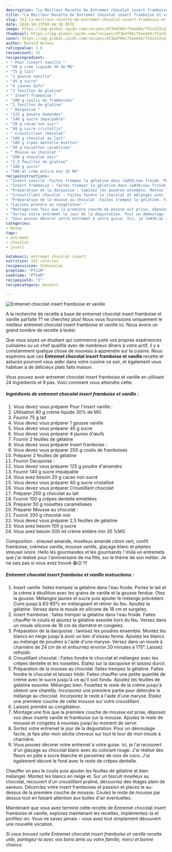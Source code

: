 ```yaml
---
description: "La Meilleur Recette De Entremet chocolat insert framboise et vanille"
title: "La Meilleur Recette De Entremet chocolat insert framboise et vanille"
slug: 331-la-meilleur-recette-de-entremet-chocolat-insert-framboise-et-vanille
date: 2020-10-13T08:44:38.957Z
image: https://img-global.cpcdn.com/recipes/df3bdf66c75eedd4/751x532cq70/entremet-chocolat-insert-framboise-et-vanille-photo-principale-de-la-recette.jpg
thumbnail: https://img-global.cpcdn.com/recipes/df3bdf66c75eedd4/751x532cq70/entremet-chocolat-insert-framboise-et-vanille-photo-principale-de-la-recette.jpg
cover: https://img-global.cpcdn.com/recipes/df3bdf66c75eedd4/751x532cq70/entremet-chocolat-insert-framboise-et-vanille-photo-principale-de-la-recette.jpg
author: Ronald Holmes
ratingvalue: 3.8
reviewcount: 15
recipeingredient:
- " Pour linsert vanille "
- "80 g crme liquide 30 de MG"
- "75 g lait"
- "1 gousse vanille"
- "45 g sucre"
- "4 jaunes dufs"
- "2 feuilles de glatine"
- " Insert framboise "
- "200 g coulis de framboises"
- "2 feuilles de glatine"
- " Dacquoise "
- "125 g poudre damandes"
- "140 g sucre impalpable"
- "20 g cacao non sucr"
- "40 g sucre cristallis"
- " Croustillant chocolat"
- "200 g chocolat au lait"
- "100 g crpes dentelle miettes"
- "50 g noisettes caramlises"
- " Mousse au chocolat "
- "200 g chocolat noir"
- "2,5 feuilles de glatine"
- "100 g sucre"
- "500 ml crme entire min 35 MG"
recipeinstructions:
- "Insert vanille :faites trempez la gélatine dans l&#39;eau froide. Portez le lait et la crème à ébullition avec les grains de vanille et la gousse fendue. Otez la gousse. Mélangez jaunes et sucre puis ajouter le mélange précédent. Cuire jusqu&#39;à 83-85°c en mélangeant et retirer du feu. Ajoutez la gélatine. Versez dans le moule en silicone de 18 cm et surgelez."
- "Insert framboise : faites tremper la gélatine dans l&#39;eau froide. Faites chauffer le coulis et ajoutez la gélatine essorée hors du feu. Versez dans un moule silicone de 18 cm de diamètre et congelez."
- "Préparation de la dacquoise : tamisez les poudres ensemble. Montez les blancs en neige jusqu&#39;à avoir un bec d&#39;oiseau ferme. Ajoutez les blancs au mélange de poudres à l&#39;aide d&#39;une maryse. Versez dans un moule à charnière de 24 cm de et enfournez environ 20 minutes à 175°. Laissez refroidir."
- "Croustillant chocolat : Faites fondre le chocolat et mélangez avec les crêpes dentelle et les noisettes. Étalez sur la dacquoise et laissez durcir."
- "Préparation de la mousse au chocolat :faites trempez la gélatine. Faites fondre le chocolat et laissez tiédir. Faites chauffer une petite quantité de crème avec le sucre jusqu&#39;à ce qu&#39;il soit fondu. Ajoutez les feuilles de gélatine essorée. Mélangez bien. Fouettez le reste de la crème jusqu&#39;à obtenir une chantilly. Incorporez une première partie pour détendre le mélange au chocolat. Incorporez le reste à l&#39;aide d&#39;une maryse. Étalez une première couche de cette mousse sur votre croustillant."
- "Laissez prendre au congélateur."
- "Montage:une fois que la première couche de mousse est prise, déposez vos deux inserts vanille et framboise sur la mousse. Ajoutez le reste de mousse et congelez à nouveau jusqu&#39;au moment de servir."
- "Sortez votre entremet le jour de la dégustation. Pour un démoulage facile, je fais aller mon sèche cheveux sur tout le tour de mon moule à charnière."
- "Vous pouvez décorer votre entremet à votre guise. Ici, je l&#39;ai recouvert d&#39;un glaçage au chocolat blanc avec du colorant rouge. J&#39;ai réalisé des fleurs en pâte à sucre blanche et parsemez de noix de coco. J&#39;ai également décoré le fond avec le reste de crêpes dentelle."
categories:
- Resep
tags:
- entremet
- chocolat
- insert

katakunci: entremet chocolat insert 
nutrition: 252 calories
recipecuisine: Indonesian
preptime: "PT11M"
cooktime: "PT54M"
recipeyield: "3"
recipecategory: Dessert

---
```



![Entremet chocolat insert framboise et vanille](https://img-global.cpcdn.com/recipes/df3bdf66c75eedd4/751x532cq70/entremet-chocolat-insert-framboise-et-vanille-photo-principale-de-la-recette.jpg)

A la recherche de recette à base de entremet chocolat insert framboise et vanille parfaite ?? ne cherchez plus! Nous vous fournissons uniquement le meilleur entremet chocolat insert framboise et vanille ici. Nous avons un grand nombre de recette à tester.

Que vous soyez un étudiant qui commence juste vos propres expériences culinaires ou un chef qualifié avec de nombreux dîners à votre actif, il y a constamment quelque chose de nouveau à apprendre sur la cuisine. Nous espérons que ces <strong> Entremet chocolat insert framboise et vanille </strong> recette et astuces pourront vous aider dans votre cuisine ce soir, et également vous habituer à de délicieux plats faits maison.

<!--inarticleads1-->

Vous pouvez avoir entremet chocolat insert framboise et vanille en utilisant 24 Ingrédients et 9 pas. Voici comment vous atteindre cette.

##### Ingrédients de entremet chocolat insert framboise et vanille :

1. Vous devez vous préparer  Pour l&#39;insert vanille :
1. Utilisation 80 g crème liquide 30% de MG
1. Fournir 75 g lait
1. Vous devez vous préparer 1 gousse vanille
1. Vous devez vous préparer 45 g sucre
1. Vous devez vous préparer 4 jaunes d&#39;œufs
1. Fournir 2 feuilles de gélatine
1. Vous devez vous préparer  Insert framboise :
1. Vous devez vous préparer 200 g coulis de framboises
1. Préparer 2 feuilles de gélatine
1. Fournir  Dacquoise :
1. Vous devez vous préparer 125 g poudre d&#39;amandes
1. Fournir 140 g sucre impalpable
1. Vous avez besoin 20 g cacao non sucré
1. Vous devez vous préparer 40 g sucre cristallisé
1. Vous devez vous préparer  Croustillant chocolat:
1. Préparer 200 g chocolat au lait
1. Fournir 100 g crêpes dentelle émiettées
1. Préparer 50 g noisettes caramélisées
1. Préparer  Mousse au chocolat :
1. Fournir 200 g chocolat noir
1. Vous devez vous préparer 2,5 feuilles de gélatine
1. Vous avez besoin 100 g sucre
1. Vous avez besoin 500 ml crème entière min 35 %MG


Composition : streusel amande, moelleux amande citron vert, confit framboise, crémeux vanille, mousse vanille, glaçage blanc et pépites streusel ivoire. Hello les gourmandes et les gourmands ! Voilà un entremets que j&#39;ai réalisé pour l&#39;anniversaire de ma fille, sur le thème de son métier. Je ne sais pas si vous avez trouvé 😁😉 !!! 

<!--inarticleads2-->

##### Entremet chocolat insert framboise et vanille instructions :

1. Insert vanille :faites trempez la gélatine dans l&#39;eau froide. Portez le lait et la crème à ébullition avec les grains de vanille et la gousse fendue. Otez la gousse. Mélangez jaunes et sucre puis ajouter le mélange précédent. Cuire jusqu&#39;à 83-85°c en mélangeant et retirer du feu. Ajoutez la gélatine. Versez dans le moule en silicone de 18 cm et surgelez.
1. Insert framboise : faites tremper la gélatine dans l&#39;eau froide. Faites chauffer le coulis et ajoutez la gélatine essorée hors du feu. Versez dans un moule silicone de 18 cm de diamètre et congelez.
1. Préparation de la dacquoise : tamisez les poudres ensemble. Montez les blancs en neige jusqu&#39;à avoir un bec d&#39;oiseau ferme. Ajoutez les blancs au mélange de poudres à l&#39;aide d&#39;une maryse. Versez dans un moule à charnière de 24 cm de et enfournez environ 20 minutes à 175°. Laissez refroidir.
1. Croustillant chocolat : Faites fondre le chocolat et mélangez avec les crêpes dentelle et les noisettes. Étalez sur la dacquoise et laissez durcir.
1. Préparation de la mousse au chocolat :faites trempez la gélatine. Faites fondre le chocolat et laissez tiédir. Faites chauffer une petite quantité de crème avec le sucre jusqu&#39;à ce qu&#39;il soit fondu. Ajoutez les feuilles de gélatine essorée. Mélangez bien. Fouettez le reste de la crème jusqu&#39;à obtenir une chantilly. Incorporez une première partie pour détendre le mélange au chocolat. Incorporez le reste à l&#39;aide d&#39;une maryse. Étalez une première couche de cette mousse sur votre croustillant.
1. Laissez prendre au congélateur.
1. Montage:une fois que la première couche de mousse est prise, déposez vos deux inserts vanille et framboise sur la mousse. Ajoutez le reste de mousse et congelez à nouveau jusqu&#39;au moment de servir.
1. Sortez votre entremet le jour de la dégustation. Pour un démoulage facile, je fais aller mon sèche cheveux sur tout le tour de mon moule à charnière.
1. Vous pouvez décorer votre entremet à votre guise. Ici, je l&#39;ai recouvert d&#39;un glaçage au chocolat blanc avec du colorant rouge. J&#39;ai réalisé des fleurs en pâte à sucre blanche et parsemez de noix de coco. J&#39;ai également décoré le fond avec le reste de crêpes dentelle.


Chauffer un peu le coulis puis ajouter les feuilles de gélatine et bien mélanger. Montez les blancs en neige et. Sur un biscuit moelleux au chocolat, recouvert d&#39;un croustillant praliné, découvrez des étages plein de saveurs. Décerclez votre insert framboises et passion et placez le au-dessus de la première couche de mousse. Coulez le reste de mousse par dessus tout en faisant attention aux bulles d&#39;air éventuelles. 

<!--inarticleads1-->

<p>
Maintenant que vous avez terminé cette recette de Entremet chocolat insert framboise et vanille, explorez maintenant les recettes, implémentez-la et profitez-en. Vous ne savez jamais - vous avez tout simplement découvert une nouvelle vocation.
</p>

<p>
<i>Si vous trouvez cette Entremet chocolat insert framboise et vanille recette utile, partagez-la avec vos bons amis ou votre famille, merci et bonne chance.</i>
</p>
